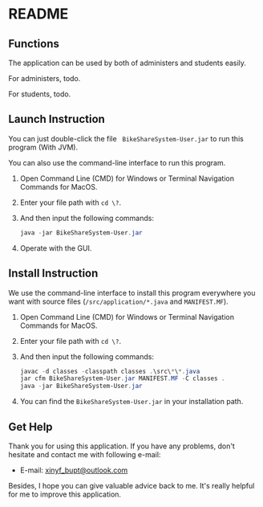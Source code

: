 # README

## Functions

The application can be used by both of administers and students easily.

For administers, todo.

For students, todo.

## Launch Instruction

You can just double-click the file ` BikeShareSystem-User.jar` to run this program (With JVM).

You can also use the command-line interface to run this program.

1. Open Command Line (CMD) for Windows or Terminal Navigation Commands for MacOS.

2. Enter your file path with `cd \?`.

3. And then input the following commands:

   ```powershell
   java -jar BikeShareSystem-User.jar
   ```

4. Operate with the GUI.

## Install Instruction

We use the command-line interface to install this program everywhere you want with source files (`/src/application/*.java` and `MANIFEST.MF`).

1. Open Command Line (CMD) for Windows or Terminal Navigation Commands for MacOS.

2. Enter your file path with `cd \?`.

3. And then input the following commands:

   ```powershell
   javac -d classes -classpath classes .\src\*\*.java
   jar cfm BikeShareSystem-User.jar MANIFEST.MF -C classes .
   java -jar BikeShareSystem-User.jar
   ```

4. You can find the `BikeShareSystem-User.jar` in your installation path.

## Get Help

Thank you for using this application. If you have any problems, don't hesitate and contact me with following e-mail:

- E-mail: xinyf_bupt@outlook.com

Besides, I hope you can give valuable advice back to me. It's really helpful for me to improve this application.